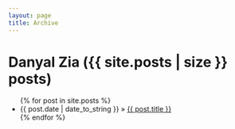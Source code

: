 ```yaml
---
layout: page
title: Archive
---
```


<div id="home">
<h1>Danyal Zia ({{ site.posts | size }} posts)</h1>
<ul class="posts">
{% for post in site.posts %}
<li><span>{{ post.date | date_to_string }}</span> &raquo; <a href="{{ post.url }}">{{ post.title }}</a></li>
{% endfor %}
</ul>
</div>
